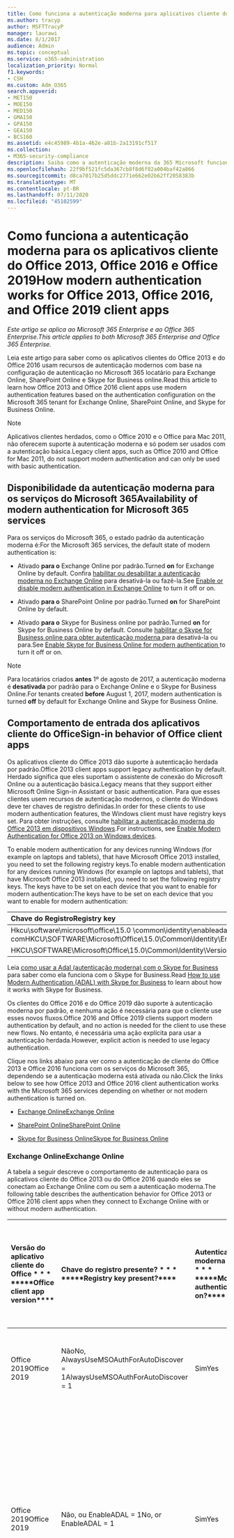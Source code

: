```yaml
---
title: Como funciona a autenticação moderna para aplicativos cliente do Office 2013 e do Office 2016
ms.author: tracyp
author: MSFTTracyP
manager: laurawi
ms.date: 8/1/2017
audience: Admin
ms.topic: conceptual
ms.service: o365-administration
localization_priority: Normal
f1.keywords:
- CSH
ms.custom: Adm_O365
search.appverid:
- MET150
- MOE150
- MED150
- GMA150
- GPA150
- GEA150
- BCS160
ms.assetid: e4c45989-4b1a-462e-a81b-2a13191cf517
ms.collection:
- M365-security-compliance
description: Saiba como a autenticação moderna da 365 Microsoft funciona de forma diferente para os aplicativos cliente do Office 2013 e 2016.
ms.openlocfilehash: 22f9bf521fc5da367cb8f8d6f02a004baf42a866
ms.sourcegitcommit: d8ca7017b25d5ddc2771e662e02b62ff2058383b
ms.translationtype: MT
ms.contentlocale: pt-BR
ms.lasthandoff: 07/11/2020
ms.locfileid: "45102599"
---
```

# <a name="how-modern-authentication-works-for-office-2013-office-2016-and-office-2019-client-apps"></a><span data-ttu-id="d0bf8-103">Como funciona a autenticação moderna para os aplicativos cliente do Office 2013, Office 2016 e Office 2019</span><span class="sxs-lookup"><span data-stu-id="d0bf8-103">How modern authentication works for Office 2013, Office 2016, and Office 2019 client apps</span></span>

<span data-ttu-id="d0bf8-104">*Este artigo se aplica ao Microsoft 365 Enterprise e ao Office 365 Enterprise.*</span><span class="sxs-lookup"><span data-stu-id="d0bf8-104">*This article applies to both Microsoft 365 Enterprise and Office 365 Enterprise.*</span></span>

<span data-ttu-id="d0bf8-105">Leia este artigo para saber como os aplicativos clientes do Office 2013 e do Office 2016 usam recursos de autenticação modernos com base na configuração de autenticação no Microsoft 365 locatário para Exchange Online, SharePoint Online e Skype for Business online.</span><span class="sxs-lookup"><span data-stu-id="d0bf8-105">Read this article to learn how Office 2013 and Office 2016 client apps use modern authentication features based on the authentication configuration on the Microsoft 365 tenant for Exchange Online, SharePoint Online, and Skype for Business Online.</span></span>

> [!NOTE]
> <span data-ttu-id="d0bf8-106">Aplicativos clientes herdados, como o Office 2010 e o Office para Mac 2011, não oferecem suporte à autenticação moderna e só podem ser usados com a autenticação básica.</span><span class="sxs-lookup"><span data-stu-id="d0bf8-106">Legacy client apps, such as Office 2010 and Office for Mac 2011, do not support modern authentication and can only be used with basic authentication.</span></span>

## <a name="availability-of-modern-authentication-for-microsoft-365-services"></a><span data-ttu-id="d0bf8-107">Disponibilidade da autenticação moderna para os serviços do Microsoft 365</span><span class="sxs-lookup"><span data-stu-id="d0bf8-107">Availability of modern authentication for Microsoft 365 services</span></span>

<span data-ttu-id="d0bf8-108">Para os serviços do Microsoft 365, o estado padrão da autenticação moderna é:</span><span class="sxs-lookup"><span data-stu-id="d0bf8-108">For the Microsoft 365 services, the default state of modern authentication is:</span></span>
  
- <span data-ttu-id="d0bf8-109">Ativado **para o** Exchange Online por padrão.</span><span class="sxs-lookup"><span data-stu-id="d0bf8-109">Turned **on** for Exchange Online by default.</span></span> <span data-ttu-id="d0bf8-110">Confira [habilitar ou desabilitar a autenticação moderna no Exchange Online](https://support.office.com/article/58018196-f918-49cd-8238-56f57f38d662) para desativá-la ou fazê-la.</span><span class="sxs-lookup"><span data-stu-id="d0bf8-110">See [Enable or disable modern authentication in Exchange Online](https://support.office.com/article/58018196-f918-49cd-8238-56f57f38d662) to turn it off or on.</span></span> 
    
- <span data-ttu-id="d0bf8-111">Ativado **para o** SharePoint Online por padrão.</span><span class="sxs-lookup"><span data-stu-id="d0bf8-111">Turned **on** for SharePoint Online by default.</span></span> 
    
- <span data-ttu-id="d0bf8-112">Ativado **para o** Skype for Business online por padrão.</span><span class="sxs-lookup"><span data-stu-id="d0bf8-112">Turned **on** for Skype for Business Online by default.</span></span> <span data-ttu-id="d0bf8-113">Consulte [habilitar o Skype for Business online para obter autenticação moderna ](https://social.technet.microsoft.com/wiki/contents/articles/34339.skype-for-business-online-enable-your-tenant-for-modern-authentication.aspx)para desativá-la ou para.</span><span class="sxs-lookup"><span data-stu-id="d0bf8-113">See [Enable Skype for Business Online for modern authentication ](https://social.technet.microsoft.com/wiki/contents/articles/34339.skype-for-business-online-enable-your-tenant-for-modern-authentication.aspx)to turn it off or on.</span></span>

> [!NOTE]
> <span data-ttu-id="d0bf8-114">Para locatários criados **antes** 1º de agosto de 2017, a autenticação moderna é **desativada** por padrão para o Exchange Online e o Skype for Business Online.</span><span class="sxs-lookup"><span data-stu-id="d0bf8-114">For tenants created **before** August 1, 2017, modern authentication is turned **off** by default for Exchange Online and Skype for Business Online.</span></span>
    
## <a name="sign-in-behavior-of-office-client-apps"></a><span data-ttu-id="d0bf8-115">Comportamento de entrada dos aplicativos cliente do Office</span><span class="sxs-lookup"><span data-stu-id="d0bf8-115">Sign-in behavior of Office client apps</span></span>

<span data-ttu-id="d0bf8-116">Os aplicativos cliente do Office 2013 dão suporte à autenticação herdada por padrão.</span><span class="sxs-lookup"><span data-stu-id="d0bf8-116">Office 2013 client apps support legacy authentication by default.</span></span> <span data-ttu-id="d0bf8-117">Herdado significa que eles suportam o assistente de conexão do Microsoft Online ou a autenticação básica.</span><span class="sxs-lookup"><span data-stu-id="d0bf8-117">Legacy means that they support either Microsoft Online Sign-in Assistant or basic authentication.</span></span> <span data-ttu-id="d0bf8-118">Para que esses clientes usem recursos de autenticação modernos, o cliente do Windows deve ter chaves de registro definidas.</span><span class="sxs-lookup"><span data-stu-id="d0bf8-118">In order for these clients to use modern authentication features, the Windows client must have registry keys set.</span></span> <span data-ttu-id="d0bf8-119">Para obter instruções, consulte [habilitar a autenticação moderna do Office 2013 em dispositivos Windows](https://support.office.com/article/7dc1c01a-090f-4971-9677-f1b192d6c910).</span><span class="sxs-lookup"><span data-stu-id="d0bf8-119">For instructions, see [Enable Modern Authentication for Office 2013 on Windows devices](https://support.office.com/article/7dc1c01a-090f-4971-9677-f1b192d6c910).</span></span>

<span data-ttu-id="d0bf8-120">To enable modern authentication for any devices running Windows (for example on laptops and tablets), that have Microsoft Office 2013 installed, you need to set the following registry keys.</span><span class="sxs-lookup"><span data-stu-id="d0bf8-120">To enable modern authentication for any devices running Windows (for example on laptops and tablets), that have Microsoft Office 2013 installed, you need to set the following registry keys.</span></span> <span data-ttu-id="d0bf8-121">The keys have to be set on each device that you want to enable for modern authentication:</span><span class="sxs-lookup"><span data-stu-id="d0bf8-121">The keys have to be set on each device that you want to enable for modern authentication:</span></span>
  
|<span data-ttu-id="d0bf8-122">**Chave do Registro**</span><span class="sxs-lookup"><span data-stu-id="d0bf8-122">**Registry key**</span></span>|<span data-ttu-id="d0bf8-123">**Type**</span><span class="sxs-lookup"><span data-stu-id="d0bf8-123">**Type**</span></span>|<span data-ttu-id="d0bf8-124">**Valor**</span><span class="sxs-lookup"><span data-stu-id="d0bf8-124">**Value**</span></span> |
|:-------|:------:|--------:|
|<span data-ttu-id="d0bf8-125">Hkcu\software\microsoft\office\15.0 \common\identity\enableadal com</span><span class="sxs-lookup"><span data-stu-id="d0bf8-125">HKCU\SOFTWARE\Microsoft\Office\15.0\Common\Identity\EnableADAL</span></span>  |<span data-ttu-id="d0bf8-126">REG_DWORD</span><span class="sxs-lookup"><span data-stu-id="d0bf8-126">REG_DWORD</span></span>  |<span data-ttu-id="d0bf8-127">1 </span><span class="sxs-lookup"><span data-stu-id="d0bf8-127">1</span></span>  |
|<span data-ttu-id="d0bf8-128">HKCU\SOFTWARE\Microsoft\Office\15.0\Common\Identity\Version</span><span class="sxs-lookup"><span data-stu-id="d0bf8-128">HKCU\SOFTWARE\Microsoft\Office\15.0\Common\Identity\Version</span></span> |<span data-ttu-id="d0bf8-129">REG_DWORD</span><span class="sxs-lookup"><span data-stu-id="d0bf8-129">REG_DWORD</span></span> |<span data-ttu-id="d0bf8-130">1 </span><span class="sxs-lookup"><span data-stu-id="d0bf8-130">1</span></span> |
  
<span data-ttu-id="d0bf8-131">Leia [como usar a Adal (autenticação moderna) com o Skype for Business](https://go.microsoft.com/fwlink/p/?LinkId=785431) para saber como ela funciona com o Skype for Business.</span><span class="sxs-lookup"><span data-stu-id="d0bf8-131">Read [How to use Modern Authentication (ADAL) with Skype for Business](https://go.microsoft.com/fwlink/p/?LinkId=785431) to learn about how it works with Skype for Business.</span></span> 
  
<span data-ttu-id="d0bf8-132">Os clientes do Office 2016 e do Office 2019 dão suporte à autenticação moderna por padrão, e nenhuma ação é necessária para que o cliente use esses novos fluxos.</span><span class="sxs-lookup"><span data-stu-id="d0bf8-132">Office 2016 and Office 2019  clients support modern authentication by default, and no action is needed for the client to use these new flows.</span></span> <span data-ttu-id="d0bf8-133">No entanto, é necessária uma ação explícita para usar a autenticação herdada.</span><span class="sxs-lookup"><span data-stu-id="d0bf8-133">However, explicit action is needed to use legacy authentication.</span></span>
  
<span data-ttu-id="d0bf8-134">Clique nos links abaixo para ver como a autenticação de cliente do Office 2013 e Office 2016 funciona com os serviços do Microsoft 365, dependendo se a autenticação moderna está ativada ou não.</span><span class="sxs-lookup"><span data-stu-id="d0bf8-134">Click the links below to see how Office 2013 and Office 2016 client authentication works with the Microsoft 365 services depending on whether or not modern authentication is turned on.</span></span>
  
- [<span data-ttu-id="d0bf8-135">Exchange Online</span><span class="sxs-lookup"><span data-stu-id="d0bf8-135">Exchange Online</span></span>](modern-auth-for-office-2013-and-2016.md#BK_EchangeOnline)
    
- [<span data-ttu-id="d0bf8-136">SharePoint Online</span><span class="sxs-lookup"><span data-stu-id="d0bf8-136">SharePoint Online</span></span>](modern-auth-for-office-2013-and-2016.md#BK_SharePointOnline)
    
- [<span data-ttu-id="d0bf8-137">Skype for Business Online</span><span class="sxs-lookup"><span data-stu-id="d0bf8-137">Skype for Business Online</span></span>](modern-auth-for-office-2013-and-2016.md#BK_SFBO)
    
<span data-ttu-id="d0bf8-138"><a name="BK_EchangeOnline"> </a></span><span class="sxs-lookup"><span data-stu-id="d0bf8-138"><a name="BK_EchangeOnline"> </a></span></span>
### <a name="exchange-online"></a><span data-ttu-id="d0bf8-139">Exchange Online</span><span class="sxs-lookup"><span data-stu-id="d0bf8-139">Exchange Online</span></span>

<span data-ttu-id="d0bf8-140">A tabela a seguir descreve o comportamento de autenticação para os aplicativos cliente do Office 2013 ou do Office 2016 quando eles se conectam ao Exchange Online com ou sem a autenticação moderna.</span><span class="sxs-lookup"><span data-stu-id="d0bf8-140">The following table describes the authentication behavior for Office 2013 or Office 2016 client apps when they connect to Exchange Online with or without modern authentication.</span></span>
  
|<span data-ttu-id="d0bf8-141">Versão do aplicativo cliente do Office \* \* \* \*</span><span class="sxs-lookup"><span data-stu-id="d0bf8-141">\*\*\*\*Office client app version\*\*\*\*</span></span>|<span data-ttu-id="d0bf8-142">Chave do registro presente? \* \* \* \*</span><span class="sxs-lookup"><span data-stu-id="d0bf8-142">\*\*\*\*Registry key present?\*\*\*\*</span></span>|<span data-ttu-id="d0bf8-143">Autenticação moderna em? \* \* \* \*</span><span class="sxs-lookup"><span data-stu-id="d0bf8-143">\*\*\*\*Modern authentication on?\*\*\*\*</span></span>|<span data-ttu-id="d0bf8-144">Comportamento de autenticação com autenticação moderna ativada para o locatário (padrão) \* \* \* \*</span><span class="sxs-lookup"><span data-stu-id="d0bf8-144">\*\*\*\*Authentication behavior with modern authentication turned on for the tenant (default)\*\*\*\*</span></span>|<span data-ttu-id="d0bf8-145">Comportamento de autenticação com autenticação moderna desativada para o locatário \* \* \* \*</span><span class="sxs-lookup"><span data-stu-id="d0bf8-145">\*\*\*\*Authentication behavior with modern authentication turned off for the tenant\*\*\*\*</span></span>|
|:-----|:-----|:-----|:-----|:-----|
|<span data-ttu-id="d0bf8-146">Office 2019</span><span class="sxs-lookup"><span data-stu-id="d0bf8-146">Office 2019</span></span>  <br/> |<span data-ttu-id="d0bf8-147">Não</span><span class="sxs-lookup"><span data-stu-id="d0bf8-147">No,</span></span> <br> <span data-ttu-id="d0bf8-148">AlwaysUseMSOAuthForAutoDiscover = 1</span><span class="sxs-lookup"><span data-stu-id="d0bf8-148">AlwaysUseMSOAuthForAutoDiscover = 1</span></span> <br/> |<span data-ttu-id="d0bf8-149">Sim</span><span class="sxs-lookup"><span data-stu-id="d0bf8-149">Yes</span></span>  <br/> |<span data-ttu-id="d0bf8-150">Força a autenticação moderna no Outlook 2010, 2013 ou 2019</span><span class="sxs-lookup"><span data-stu-id="d0bf8-150">Forces modern authentication on Outlook 2010, 2013, or 2019</span></span> <br/> [<span data-ttu-id="d0bf8-151">Mais informações</span><span class="sxs-lookup"><span data-stu-id="d0bf8-151">More info</span></span>](https://support.microsoft.com/help/3126599/outlook-prompts-for-password-when-modern-authentication-is-enabled)|<span data-ttu-id="d0bf8-152">Força a autenticação moderna no cliente do Outlook.</span><span class="sxs-lookup"><span data-stu-id="d0bf8-152">Forces modern authentication within the Outlook client.</span></span><br/> |
|<span data-ttu-id="d0bf8-153">Office 2019</span><span class="sxs-lookup"><span data-stu-id="d0bf8-153">Office 2019</span></span>  <br/> |<span data-ttu-id="d0bf8-154">Não, ou EnableADAL = 1</span><span class="sxs-lookup"><span data-stu-id="d0bf8-154">No, or EnableADAL = 1</span></span>  <br/> |<span data-ttu-id="d0bf8-155">Sim</span><span class="sxs-lookup"><span data-stu-id="d0bf8-155">Yes</span></span>  <br/> |<span data-ttu-id="d0bf8-156">A autenticação moderna é tentada primeiro.</span><span class="sxs-lookup"><span data-stu-id="d0bf8-156">Modern authentication is attempted first.</span></span> <span data-ttu-id="d0bf8-157">Se o servidor recusar uma conexão de autenticação moderna, a autenticação básica será usada.</span><span class="sxs-lookup"><span data-stu-id="d0bf8-157">If the server refuses a modern authentication connection, then basic authentication is used.</span></span> <span data-ttu-id="d0bf8-158">O servidor recusa a autenticação moderna quando o locatário não está habilitado.</span><span class="sxs-lookup"><span data-stu-id="d0bf8-158">Server refuses modern authentication when the tenant is not enabled.</span></span>  <br/> |<span data-ttu-id="d0bf8-159">A autenticação moderna é tentada primeiro.</span><span class="sxs-lookup"><span data-stu-id="d0bf8-159">Modern authentication is attempted first.</span></span> <span data-ttu-id="d0bf8-160">Se o servidor recusar uma conexão de autenticação moderna, a autenticação básica será usada.</span><span class="sxs-lookup"><span data-stu-id="d0bf8-160">If the server refuses a modern authentication connection, then basic authentication is used.</span></span> <span data-ttu-id="d0bf8-161">O servidor recusa a autenticação moderna quando o locatário não está habilitado.</span><span class="sxs-lookup"><span data-stu-id="d0bf8-161">Server refuses modern authentication when the tenant is not enabled.</span></span>  <br/> |
|<span data-ttu-id="d0bf8-162">Office 2019</span><span class="sxs-lookup"><span data-stu-id="d0bf8-162">Office 2019</span></span>  <br/> |<span data-ttu-id="d0bf8-163">Sim, EnableADAL = 1</span><span class="sxs-lookup"><span data-stu-id="d0bf8-163">Yes, EnableADAL = 1</span></span>  <br/> |<span data-ttu-id="d0bf8-164">Sim</span><span class="sxs-lookup"><span data-stu-id="d0bf8-164">Yes</span></span>  <br/> |<span data-ttu-id="d0bf8-165">A autenticação moderna é tentada primeiro.</span><span class="sxs-lookup"><span data-stu-id="d0bf8-165">Modern authentication is attempted first.</span></span> <span data-ttu-id="d0bf8-166">Se o servidor recusar uma conexão de autenticação moderna, a autenticação básica será usada.</span><span class="sxs-lookup"><span data-stu-id="d0bf8-166">If the server refuses a modern authentication connection, then basic authentication is used.</span></span> <span data-ttu-id="d0bf8-167">O servidor recusa a autenticação moderna quando o locatário não está habilitado.</span><span class="sxs-lookup"><span data-stu-id="d0bf8-167">Server refuses modern authentication when the tenant is not enabled.</span></span>  <br/> |<span data-ttu-id="d0bf8-168">A autenticação moderna é tentada primeiro.</span><span class="sxs-lookup"><span data-stu-id="d0bf8-168">Modern authentication is attempted first.</span></span> <span data-ttu-id="d0bf8-169">Se o servidor recusar uma conexão de autenticação moderna, a autenticação básica será usada.</span><span class="sxs-lookup"><span data-stu-id="d0bf8-169">If the server refuses a modern authentication connection, then basic authentication is used.</span></span> <span data-ttu-id="d0bf8-170">O servidor recusa a autenticação moderna quando o locatário não está habilitado.</span><span class="sxs-lookup"><span data-stu-id="d0bf8-170">Server refuses modern authentication when the tenant is not enabled.</span></span>  <br/> |
|<span data-ttu-id="d0bf8-171">Office 2019</span><span class="sxs-lookup"><span data-stu-id="d0bf8-171">Office 2019</span></span>  <br/> |<span data-ttu-id="d0bf8-172">Sim, EnableADAL = 0</span><span class="sxs-lookup"><span data-stu-id="d0bf8-172">Yes, EnableADAL=0</span></span>  <br/> |<span data-ttu-id="d0bf8-173">Não</span><span class="sxs-lookup"><span data-stu-id="d0bf8-173">No</span></span>  <br/> |<span data-ttu-id="d0bf8-174">Autenticação básica</span><span class="sxs-lookup"><span data-stu-id="d0bf8-174">Basic authentication</span></span>  <br/> |<span data-ttu-id="d0bf8-175">Autenticação básica</span><span class="sxs-lookup"><span data-stu-id="d0bf8-175">Basic authentication</span></span>  <br/> |
|<span data-ttu-id="d0bf8-176">Office 2016</span><span class="sxs-lookup"><span data-stu-id="d0bf8-176">Office 2016</span></span>  <br/> |<span data-ttu-id="d0bf8-177">Não</span><span class="sxs-lookup"><span data-stu-id="d0bf8-177">No,</span></span> <br> <span data-ttu-id="d0bf8-178">AlwaysUseMSOAuthForAutoDiscover = 1</span><span class="sxs-lookup"><span data-stu-id="d0bf8-178">AlwaysUseMSOAuthForAutoDiscover = 1</span></span> <br/> |<span data-ttu-id="d0bf8-179">Sim</span><span class="sxs-lookup"><span data-stu-id="d0bf8-179">Yes</span></span>  <br/> |<span data-ttu-id="d0bf8-180">Força a autenticação moderna no Outlook 2010, 2013 ou 2016</span><span class="sxs-lookup"><span data-stu-id="d0bf8-180">Forces modern authentication on Outlook 2010, 2013, or 2016</span></span> <br/> [<span data-ttu-id="d0bf8-181">Mais informações</span><span class="sxs-lookup"><span data-stu-id="d0bf8-181">More info</span></span>](https://support.microsoft.com/help/3126599/outlook-prompts-for-password-when-modern-authentication-is-enabled)|<span data-ttu-id="d0bf8-182">Força a autenticação moderna no cliente do Outlook.</span><span class="sxs-lookup"><span data-stu-id="d0bf8-182">Forces modern authentication within the Outlook client.</span></span><br/> |
|<span data-ttu-id="d0bf8-183">Office 2016</span><span class="sxs-lookup"><span data-stu-id="d0bf8-183">Office 2016</span></span>  <br/> |<span data-ttu-id="d0bf8-184">Não, ou EnableADAL = 1</span><span class="sxs-lookup"><span data-stu-id="d0bf8-184">No, or EnableADAL = 1</span></span>  <br/> |<span data-ttu-id="d0bf8-185">Sim</span><span class="sxs-lookup"><span data-stu-id="d0bf8-185">Yes</span></span>  <br/> |<span data-ttu-id="d0bf8-186">A autenticação moderna é tentada primeiro.</span><span class="sxs-lookup"><span data-stu-id="d0bf8-186">Modern authentication is attempted first.</span></span> <span data-ttu-id="d0bf8-187">Se o servidor recusar uma conexão de autenticação moderna, a autenticação básica será usada.</span><span class="sxs-lookup"><span data-stu-id="d0bf8-187">If the server refuses a modern authentication connection, then basic authentication is used.</span></span> <span data-ttu-id="d0bf8-188">O servidor recusa a autenticação moderna quando o locatário não está habilitado.</span><span class="sxs-lookup"><span data-stu-id="d0bf8-188">Server refuses modern authentication when the tenant is not enabled.</span></span>  <br/> |<span data-ttu-id="d0bf8-189">A autenticação moderna é tentada primeiro.</span><span class="sxs-lookup"><span data-stu-id="d0bf8-189">Modern authentication is attempted first.</span></span> <span data-ttu-id="d0bf8-190">Se o servidor recusar uma conexão de autenticação moderna, a autenticação básica será usada.</span><span class="sxs-lookup"><span data-stu-id="d0bf8-190">If the server refuses a modern authentication connection, then basic authentication is used.</span></span> <span data-ttu-id="d0bf8-191">O servidor recusa a autenticação moderna quando o locatário não está habilitado.</span><span class="sxs-lookup"><span data-stu-id="d0bf8-191">Server refuses modern authentication when the tenant is not enabled.</span></span>  <br/> |
|<span data-ttu-id="d0bf8-192">Office 2016</span><span class="sxs-lookup"><span data-stu-id="d0bf8-192">Office 2016</span></span>  <br/> |<span data-ttu-id="d0bf8-193">Sim, EnableADAL = 1</span><span class="sxs-lookup"><span data-stu-id="d0bf8-193">Yes, EnableADAL = 1</span></span>  <br/> |<span data-ttu-id="d0bf8-194">Sim</span><span class="sxs-lookup"><span data-stu-id="d0bf8-194">Yes</span></span>  <br/> |<span data-ttu-id="d0bf8-195">A autenticação moderna é tentada primeiro.</span><span class="sxs-lookup"><span data-stu-id="d0bf8-195">Modern authentication is attempted first.</span></span> <span data-ttu-id="d0bf8-196">Se o servidor recusar uma conexão de autenticação moderna, a autenticação básica será usada.</span><span class="sxs-lookup"><span data-stu-id="d0bf8-196">If the server refuses a modern authentication connection, then basic authentication is used.</span></span> <span data-ttu-id="d0bf8-197">O servidor recusa a autenticação moderna quando o locatário não está habilitado.</span><span class="sxs-lookup"><span data-stu-id="d0bf8-197">Server refuses modern authentication when the tenant is not enabled.</span></span>  <br/> |<span data-ttu-id="d0bf8-198">A autenticação moderna é tentada primeiro.</span><span class="sxs-lookup"><span data-stu-id="d0bf8-198">Modern authentication is attempted first.</span></span> <span data-ttu-id="d0bf8-199">Se o servidor recusar uma conexão de autenticação moderna, a autenticação básica será usada.</span><span class="sxs-lookup"><span data-stu-id="d0bf8-199">If the server refuses a modern authentication connection, then basic authentication is used.</span></span> <span data-ttu-id="d0bf8-200">O servidor recusa a autenticação moderna quando o locatário não está habilitado.</span><span class="sxs-lookup"><span data-stu-id="d0bf8-200">Server refuses modern authentication when the tenant is not enabled.</span></span>  <br/> |
|<span data-ttu-id="d0bf8-201">Office 2016</span><span class="sxs-lookup"><span data-stu-id="d0bf8-201">Office 2016</span></span>  <br/> |<span data-ttu-id="d0bf8-202">Sim, EnableADAL = 0</span><span class="sxs-lookup"><span data-stu-id="d0bf8-202">Yes, EnableADAL=0</span></span>  <br/> |<span data-ttu-id="d0bf8-203">Não</span><span class="sxs-lookup"><span data-stu-id="d0bf8-203">No</span></span>  <br/> |<span data-ttu-id="d0bf8-204">Autenticação básica</span><span class="sxs-lookup"><span data-stu-id="d0bf8-204">Basic authentication</span></span>  <br/> |<span data-ttu-id="d0bf8-205">Autenticação básica</span><span class="sxs-lookup"><span data-stu-id="d0bf8-205">Basic authentication</span></span>  <br/> |
|<span data-ttu-id="d0bf8-206">Office 2013</span><span class="sxs-lookup"><span data-stu-id="d0bf8-206">Office 2013</span></span>  <br/> |<span data-ttu-id="d0bf8-207">Não</span><span class="sxs-lookup"><span data-stu-id="d0bf8-207">No</span></span>  <br/> |<span data-ttu-id="d0bf8-208">Não</span><span class="sxs-lookup"><span data-stu-id="d0bf8-208">No</span></span>  <br/> |<span data-ttu-id="d0bf8-209">Autenticação básica</span><span class="sxs-lookup"><span data-stu-id="d0bf8-209">Basic authentication</span></span>  <br/> |<span data-ttu-id="d0bf8-210">Autenticação básica</span><span class="sxs-lookup"><span data-stu-id="d0bf8-210">Basic authentication</span></span>  <br/> |
|<span data-ttu-id="d0bf8-211">Office 2013</span><span class="sxs-lookup"><span data-stu-id="d0bf8-211">Office 2013</span></span>  <br/> |<span data-ttu-id="d0bf8-212">Sim, EnableADAL = 1</span><span class="sxs-lookup"><span data-stu-id="d0bf8-212">Yes, EnableADAL = 1</span></span>  <br/> |<span data-ttu-id="d0bf8-213">Sim</span><span class="sxs-lookup"><span data-stu-id="d0bf8-213">Yes</span></span>  <br/> |<span data-ttu-id="d0bf8-214">A autenticação moderna é tentada primeiro.</span><span class="sxs-lookup"><span data-stu-id="d0bf8-214">Modern authentication is attempted first.</span></span> <span data-ttu-id="d0bf8-215">Se o servidor recusar uma conexão de autenticação moderna, a autenticação básica será usada.</span><span class="sxs-lookup"><span data-stu-id="d0bf8-215">If the server refuses a modern authentication connection, then basic authentication is used.</span></span> <span data-ttu-id="d0bf8-216">O servidor recusa a autenticação moderna quando o locatário não está habilitado.</span><span class="sxs-lookup"><span data-stu-id="d0bf8-216">Server refuses modern authentication when the tenant is not enabled.</span></span>  <br/> |<span data-ttu-id="d0bf8-217">A autenticação moderna é tentada primeiro.</span><span class="sxs-lookup"><span data-stu-id="d0bf8-217">Modern authentication is attempted first.</span></span> <span data-ttu-id="d0bf8-218">Se o servidor recusar uma conexão de autenticação moderna, a autenticação básica será usada.</span><span class="sxs-lookup"><span data-stu-id="d0bf8-218">If the server refuses a modern authentication connection, then basic authentication is used.</span></span> <span data-ttu-id="d0bf8-219">O servidor recusa a autenticação moderna quando o locatário não está habilitado.</span><span class="sxs-lookup"><span data-stu-id="d0bf8-219">Server refuses modern authentication when the tenant is not enabled.</span></span>  <br/> |
   
<span data-ttu-id="d0bf8-220"><a name="BK_SharePointOnline"> </a></span><span class="sxs-lookup"><span data-stu-id="d0bf8-220"><a name="BK_SharePointOnline"> </a></span></span>
### <a name="sharepoint-online"></a><span data-ttu-id="d0bf8-221">SharePoint Online</span><span class="sxs-lookup"><span data-stu-id="d0bf8-221">SharePoint Online</span></span>

<span data-ttu-id="d0bf8-222">A tabela a seguir descreve o comportamento de autenticação para os aplicativos cliente do Office 2013 ou do Office 2016 quando eles se conectam ao SharePoint Online com ou sem a autenticação moderna.</span><span class="sxs-lookup"><span data-stu-id="d0bf8-222">The following table describes the authentication behavior for Office 2013 or Office 2016 client apps when they connect to SharePoint Online with or without modern authentication.</span></span>
  
|<span data-ttu-id="d0bf8-223">Versão do aplicativo cliente do Office \* \* \* \*</span><span class="sxs-lookup"><span data-stu-id="d0bf8-223">\*\*\*\*Office client app version\*\*\*\*</span></span>|<span data-ttu-id="d0bf8-224">Chave do registro presente? \* \* \* \*</span><span class="sxs-lookup"><span data-stu-id="d0bf8-224">\*\*\*\*Registry key present?\*\*\*\*</span></span>|<span data-ttu-id="d0bf8-225">Autenticação moderna em? \* \* \* \*</span><span class="sxs-lookup"><span data-stu-id="d0bf8-225">\*\*\*\*Modern authentication on?\*\*\*\*</span></span>|<span data-ttu-id="d0bf8-226">Comportamento de autenticação com autenticação moderna ativada para o locatário (padrão) \* \* \* \*</span><span class="sxs-lookup"><span data-stu-id="d0bf8-226">\*\*\*\*Authentication behavior with modern authentication turned on for the tenant (default)\*\*\*\*</span></span>|<span data-ttu-id="d0bf8-227">Comportamento de autenticação com autenticação moderna desativada para o locatário \* \* \* \*</span><span class="sxs-lookup"><span data-stu-id="d0bf8-227">\*\*\*\*Authentication behavior with modern authentication turned off for the tenant\*\*\*\*</span></span>|
|:-----|:-----|:-----|:-----|:-----|
|<span data-ttu-id="d0bf8-228">Office 2019</span><span class="sxs-lookup"><span data-stu-id="d0bf8-228">Office 2019</span></span>  <br/> |<span data-ttu-id="d0bf8-229">Não, ou EnableADAL = 1</span><span class="sxs-lookup"><span data-stu-id="d0bf8-229">No, or EnableADAL = 1</span></span>  <br/> |<span data-ttu-id="d0bf8-230">Sim</span><span class="sxs-lookup"><span data-stu-id="d0bf8-230">Yes</span></span>  <br/> |<span data-ttu-id="d0bf8-231">Somente autenticação moderna.</span><span class="sxs-lookup"><span data-stu-id="d0bf8-231">Modern authentication only.</span></span>  <br/> |<span data-ttu-id="d0bf8-232">Falha ao se conectar.</span><span class="sxs-lookup"><span data-stu-id="d0bf8-232">Failure to connect.</span></span>  <br/> |
|<span data-ttu-id="d0bf8-233">Office 2019</span><span class="sxs-lookup"><span data-stu-id="d0bf8-233">Office 2019</span></span>  <br/> |<span data-ttu-id="d0bf8-234">Sim, EnableADAL = 1</span><span class="sxs-lookup"><span data-stu-id="d0bf8-234">Yes, EnableADAL = 1</span></span>  <br/> |<span data-ttu-id="d0bf8-235">Sim</span><span class="sxs-lookup"><span data-stu-id="d0bf8-235">Yes</span></span>  <br/> |<span data-ttu-id="d0bf8-236">Somente autenticação moderna.</span><span class="sxs-lookup"><span data-stu-id="d0bf8-236">Modern authentication only.</span></span>  <br/> |<span data-ttu-id="d0bf8-237">Falha ao se conectar.</span><span class="sxs-lookup"><span data-stu-id="d0bf8-237">Failure to connect.</span></span>  <br/> |
|<span data-ttu-id="d0bf8-238">Office 2019</span><span class="sxs-lookup"><span data-stu-id="d0bf8-238">Office 2019</span></span>  <br/> |<span data-ttu-id="d0bf8-239">Sim, EnableADAL = 0</span><span class="sxs-lookup"><span data-stu-id="d0bf8-239">Yes, EnableADAL = 0</span></span>  <br/> |<span data-ttu-id="d0bf8-240">Não</span><span class="sxs-lookup"><span data-stu-id="d0bf8-240">No</span></span>  <br/> |<span data-ttu-id="d0bf8-241">Assistente de conexão do Microsoft Online apenas.</span><span class="sxs-lookup"><span data-stu-id="d0bf8-241">Microsoft Online Sign-in Assistant only.</span></span>  <br/> |<span data-ttu-id="d0bf8-242">Assistente de conexão do Microsoft Online apenas.</span><span class="sxs-lookup"><span data-stu-id="d0bf8-242">Microsoft Online Sign-in Assistant only.</span></span>  <br/> |
|<span data-ttu-id="d0bf8-243">Office 2016</span><span class="sxs-lookup"><span data-stu-id="d0bf8-243">Office 2016</span></span>  <br/> |<span data-ttu-id="d0bf8-244">Não, ou EnableADAL = 1</span><span class="sxs-lookup"><span data-stu-id="d0bf8-244">No, or EnableADAL = 1</span></span>  <br/> |<span data-ttu-id="d0bf8-245">Sim</span><span class="sxs-lookup"><span data-stu-id="d0bf8-245">Yes</span></span>  <br/> |<span data-ttu-id="d0bf8-246">Somente autenticação moderna.</span><span class="sxs-lookup"><span data-stu-id="d0bf8-246">Modern authentication only.</span></span>  <br/> |<span data-ttu-id="d0bf8-247">Falha ao se conectar.</span><span class="sxs-lookup"><span data-stu-id="d0bf8-247">Failure to connect.</span></span>  <br/> |
|<span data-ttu-id="d0bf8-248">Office 2016</span><span class="sxs-lookup"><span data-stu-id="d0bf8-248">Office 2016</span></span>  <br/> |<span data-ttu-id="d0bf8-249">Sim, EnableADAL = 1</span><span class="sxs-lookup"><span data-stu-id="d0bf8-249">Yes, EnableADAL = 1</span></span>  <br/> |<span data-ttu-id="d0bf8-250">Sim</span><span class="sxs-lookup"><span data-stu-id="d0bf8-250">Yes</span></span>  <br/> |<span data-ttu-id="d0bf8-251">Somente autenticação moderna.</span><span class="sxs-lookup"><span data-stu-id="d0bf8-251">Modern authentication only.</span></span>  <br/> |<span data-ttu-id="d0bf8-252">Falha ao se conectar.</span><span class="sxs-lookup"><span data-stu-id="d0bf8-252">Failure to connect.</span></span>  <br/> |
|<span data-ttu-id="d0bf8-253">Office 2016</span><span class="sxs-lookup"><span data-stu-id="d0bf8-253">Office 2016</span></span>  <br/> |<span data-ttu-id="d0bf8-254">Sim, EnableADAL = 0</span><span class="sxs-lookup"><span data-stu-id="d0bf8-254">Yes, EnableADAL = 0</span></span>  <br/> |<span data-ttu-id="d0bf8-255">Não</span><span class="sxs-lookup"><span data-stu-id="d0bf8-255">No</span></span>  <br/> |<span data-ttu-id="d0bf8-256">Assistente de conexão do Microsoft Online apenas.</span><span class="sxs-lookup"><span data-stu-id="d0bf8-256">Microsoft Online Sign-in Assistant only.</span></span>  <br/> |<span data-ttu-id="d0bf8-257">Assistente de conexão do Microsoft Online apenas.</span><span class="sxs-lookup"><span data-stu-id="d0bf8-257">Microsoft Online Sign-in Assistant only.</span></span>  <br/> |
|<span data-ttu-id="d0bf8-258">Office 2013</span><span class="sxs-lookup"><span data-stu-id="d0bf8-258">Office 2013</span></span>  <br/> |<span data-ttu-id="d0bf8-259">Não</span><span class="sxs-lookup"><span data-stu-id="d0bf8-259">No</span></span>  <br/> |<span data-ttu-id="d0bf8-260">Não</span><span class="sxs-lookup"><span data-stu-id="d0bf8-260">No</span></span>  <br/> |<span data-ttu-id="d0bf8-261">Assistente de conexão do Microsoft Online apenas.</span><span class="sxs-lookup"><span data-stu-id="d0bf8-261">Microsoft Online Sign-in Assistant only.</span></span>  <br/> |<span data-ttu-id="d0bf8-262">Assistente de conexão do Microsoft Online apenas.</span><span class="sxs-lookup"><span data-stu-id="d0bf8-262">Microsoft Online Sign-in Assistant only.</span></span>  <br/> |
|<span data-ttu-id="d0bf8-263">Office 2013</span><span class="sxs-lookup"><span data-stu-id="d0bf8-263">Office 2013</span></span>  <br/> |<span data-ttu-id="d0bf8-264">Sim, EnableADAL = 1</span><span class="sxs-lookup"><span data-stu-id="d0bf8-264">Yes, EnableADAL = 1</span></span>  <br/> |<span data-ttu-id="d0bf8-265">Sim</span><span class="sxs-lookup"><span data-stu-id="d0bf8-265">Yes</span></span>  <br/> |<span data-ttu-id="d0bf8-266">Somente autenticação moderna.</span><span class="sxs-lookup"><span data-stu-id="d0bf8-266">Modern authentication only.</span></span>  <br/> |<span data-ttu-id="d0bf8-267">Falha ao se conectar.</span><span class="sxs-lookup"><span data-stu-id="d0bf8-267">Failure to connect.</span></span>  <br/> |
   
### <a name="skype-for-business-online"></a><span data-ttu-id="d0bf8-268">Skype for Business Online</span><span class="sxs-lookup"><span data-stu-id="d0bf8-268">Skype for Business Online</span></span>
<span data-ttu-id="d0bf8-269"><a name="BK_SFBO"> </a></span><span class="sxs-lookup"><span data-stu-id="d0bf8-269"><a name="BK_SFBO"> </a></span></span>

<span data-ttu-id="d0bf8-270">A tabela a seguir descreve o comportamento de autenticação para os aplicativos cliente do Office 2013 ou do Office 2016 quando eles se conectam ao Skype for Business online com ou sem a autenticação moderna.</span><span class="sxs-lookup"><span data-stu-id="d0bf8-270">The following table describes the authentication behavior for Office 2013 or Office 2016 client apps when they connect to Skype for Business Online with or without modern authentication.</span></span>
  
|<span data-ttu-id="d0bf8-271">Versão do aplicativo cliente do Office \* \* \* \*</span><span class="sxs-lookup"><span data-stu-id="d0bf8-271">\*\*\*\*Office client app version\*\*\*\*</span></span>|<span data-ttu-id="d0bf8-272">Chave do registro presente? \* \* \* \*</span><span class="sxs-lookup"><span data-stu-id="d0bf8-272">\*\*\*\*Registry key present?\*\*\*\*</span></span>|<span data-ttu-id="d0bf8-273">Autenticação moderna em? \* \* \* \*</span><span class="sxs-lookup"><span data-stu-id="d0bf8-273">\*\*\*\*Modern authentication on?\*\*\*\*</span></span>|<span data-ttu-id="d0bf8-274">Comportamento de autenticação com autenticação moderna ativada para o locatário \* \* \* \*</span><span class="sxs-lookup"><span data-stu-id="d0bf8-274">\*\*\*\*Authentication behavior with modern authentication turned on for the tenant\*\*\*\*</span></span>|<span data-ttu-id="d0bf8-275">Comportamento de autenticação com autenticação moderna desativada para o locatário (padrão) \* \* \* \*</span><span class="sxs-lookup"><span data-stu-id="d0bf8-275">\*\*\*\*Authentication behavior with modern authentication turned off for the tenant (default)\*\*\*\*</span></span>|
|:-----|:-----|:-----|:-----|:-----|
|<span data-ttu-id="d0bf8-276">Office 2019</span><span class="sxs-lookup"><span data-stu-id="d0bf8-276">Office 2019</span></span>  <br/> |<span data-ttu-id="d0bf8-277">Não, ou EnableADAL = 1</span><span class="sxs-lookup"><span data-stu-id="d0bf8-277">No, or EnableADAL = 1</span></span>  <br/> |<span data-ttu-id="d0bf8-278">Sim</span><span class="sxs-lookup"><span data-stu-id="d0bf8-278">Yes</span></span>  <br/> |<span data-ttu-id="d0bf8-279">A autenticação moderna é tentada primeiro.</span><span class="sxs-lookup"><span data-stu-id="d0bf8-279">Modern authentication is attempted first.</span></span> <span data-ttu-id="d0bf8-280">Se o servidor recusar uma conexão de autenticação moderna, o assistente de conexão do Microsoft Online será usado.</span><span class="sxs-lookup"><span data-stu-id="d0bf8-280">If the server refuses a modern authentication connection, then Microsoft Online Sign-in Assistant is used.</span></span> <span data-ttu-id="d0bf8-281">O servidor recusa a autenticação moderna quando os locatários do Skype for Business online não estão habilitados.</span><span class="sxs-lookup"><span data-stu-id="d0bf8-281">Server refuses modern authentication when Skype for Business Online tenants are not enabled.</span></span>  <br/> |<span data-ttu-id="d0bf8-282">A autenticação moderna é tentada primeiro.</span><span class="sxs-lookup"><span data-stu-id="d0bf8-282">Modern authentication is attempted first.</span></span> <span data-ttu-id="d0bf8-283">Se o servidor recusar uma conexão de autenticação moderna, o assistente de conexão do Microsoft Online será usado.</span><span class="sxs-lookup"><span data-stu-id="d0bf8-283">If the server refuses a modern authentication connection, then Microsoft Online Sign-in Assistant is used.</span></span> <span data-ttu-id="d0bf8-284">O servidor recusa a autenticação moderna quando os locatários do Skype for Business online não estão habilitados.</span><span class="sxs-lookup"><span data-stu-id="d0bf8-284">Server refuses modern authentication when Skype for Business Online tenants are not enabled.</span></span>  <br/> |
|<span data-ttu-id="d0bf8-285">Office 2019</span><span class="sxs-lookup"><span data-stu-id="d0bf8-285">Office 2019</span></span>  <br/> |<span data-ttu-id="d0bf8-286">Sim, EnableADAL = 1</span><span class="sxs-lookup"><span data-stu-id="d0bf8-286">Yes, EnableADAL = 1</span></span>  <br/> |<span data-ttu-id="d0bf8-287">Sim</span><span class="sxs-lookup"><span data-stu-id="d0bf8-287">Yes</span></span>  <br/> |<span data-ttu-id="d0bf8-288">A autenticação moderna é tentada primeiro.</span><span class="sxs-lookup"><span data-stu-id="d0bf8-288">Modern authentication is attempted first.</span></span> <span data-ttu-id="d0bf8-289">Se o servidor recusar uma conexão de autenticação moderna, o assistente de conexão do Microsoft Online será usado.</span><span class="sxs-lookup"><span data-stu-id="d0bf8-289">If the server refuses a modern authentication connection, then Microsoft Online Sign-in Assistant is used.</span></span> <span data-ttu-id="d0bf8-290">O servidor recusa a autenticação moderna quando os locatários do Skype for Business online não estão habilitados.</span><span class="sxs-lookup"><span data-stu-id="d0bf8-290">Server refuses modern authentication when Skype for Business Online tenants are not enabled.</span></span>  <br/> |<span data-ttu-id="d0bf8-291">A autenticação moderna é tentada primeiro.</span><span class="sxs-lookup"><span data-stu-id="d0bf8-291">Modern authentication is attempted first.</span></span> <span data-ttu-id="d0bf8-292">Se o servidor recusar uma conexão de autenticação moderna, o assistente de conexão do Microsoft Online será usado.</span><span class="sxs-lookup"><span data-stu-id="d0bf8-292">If the server refuses a modern authentication connection, then Microsoft Online Sign-in Assistant is used.</span></span> <span data-ttu-id="d0bf8-293">O servidor recusa a autenticação moderna quando os locatários do Skype for Business online não estão habilitados.</span><span class="sxs-lookup"><span data-stu-id="d0bf8-293">Server refuses modern authentication when Skype for Business Online tenants are not enabled.</span></span>  <br/> |
|<span data-ttu-id="d0bf8-294">Office 2019</span><span class="sxs-lookup"><span data-stu-id="d0bf8-294">Office 2019</span></span>  <br/> |<span data-ttu-id="d0bf8-295">Sim, EnableADAL = 0</span><span class="sxs-lookup"><span data-stu-id="d0bf8-295">Yes, EnableADAL = 0</span></span>  <br/> |<span data-ttu-id="d0bf8-296">Não</span><span class="sxs-lookup"><span data-stu-id="d0bf8-296">No</span></span>  <br/> |<span data-ttu-id="d0bf8-297">Assistente de conexão do Microsoft Online apenas.</span><span class="sxs-lookup"><span data-stu-id="d0bf8-297">Microsoft Online Sign-in Assistant only.</span></span>  <br/> |<span data-ttu-id="d0bf8-298">Assistente de conexão do Microsoft Online apenas.</span><span class="sxs-lookup"><span data-stu-id="d0bf8-298">Microsoft Online Sign-in Assistant only.</span></span>  <br/> |
|<span data-ttu-id="d0bf8-299">Office 2016</span><span class="sxs-lookup"><span data-stu-id="d0bf8-299">Office 2016</span></span>  <br/> |<span data-ttu-id="d0bf8-300">Não, ou EnableADAL = 1</span><span class="sxs-lookup"><span data-stu-id="d0bf8-300">No, or EnableADAL = 1</span></span>  <br/> |<span data-ttu-id="d0bf8-301">Sim</span><span class="sxs-lookup"><span data-stu-id="d0bf8-301">Yes</span></span>  <br/> |<span data-ttu-id="d0bf8-302">A autenticação moderna é tentada primeiro.</span><span class="sxs-lookup"><span data-stu-id="d0bf8-302">Modern authentication is attempted first.</span></span> <span data-ttu-id="d0bf8-303">Se o servidor recusar uma conexão de autenticação moderna, o assistente de conexão do Microsoft Online será usado.</span><span class="sxs-lookup"><span data-stu-id="d0bf8-303">If the server refuses a modern authentication connection, then Microsoft Online Sign-in Assistant is used.</span></span> <span data-ttu-id="d0bf8-304">O servidor recusa a autenticação moderna quando os locatários do Skype for Business online não estão habilitados.</span><span class="sxs-lookup"><span data-stu-id="d0bf8-304">Server refuses modern authentication when Skype for Business Online tenants are not enabled.</span></span>  <br/> |<span data-ttu-id="d0bf8-305">A autenticação moderna é tentada primeiro.</span><span class="sxs-lookup"><span data-stu-id="d0bf8-305">Modern authentication is attempted first.</span></span> <span data-ttu-id="d0bf8-306">Se o servidor recusar uma conexão de autenticação moderna, o assistente de conexão do Microsoft Online será usado.</span><span class="sxs-lookup"><span data-stu-id="d0bf8-306">If the server refuses a modern authentication connection, then Microsoft Online Sign-in Assistant is used.</span></span> <span data-ttu-id="d0bf8-307">O servidor recusa a autenticação moderna quando os locatários do Skype for Business online não estão habilitados.</span><span class="sxs-lookup"><span data-stu-id="d0bf8-307">Server refuses modern authentication when Skype for Business Online tenants are not enabled.</span></span>  <br/> |
|<span data-ttu-id="d0bf8-308">Office 2016</span><span class="sxs-lookup"><span data-stu-id="d0bf8-308">Office 2016</span></span>  <br/> |<span data-ttu-id="d0bf8-309">Sim, EnableADAL = 1</span><span class="sxs-lookup"><span data-stu-id="d0bf8-309">Yes, EnableADAL = 1</span></span>  <br/> |<span data-ttu-id="d0bf8-310">Sim</span><span class="sxs-lookup"><span data-stu-id="d0bf8-310">Yes</span></span>  <br/> |<span data-ttu-id="d0bf8-311">A autenticação moderna é tentada primeiro.</span><span class="sxs-lookup"><span data-stu-id="d0bf8-311">Modern authentication is attempted first.</span></span> <span data-ttu-id="d0bf8-312">Se o servidor recusar uma conexão de autenticação moderna, o assistente de conexão do Microsoft Online será usado.</span><span class="sxs-lookup"><span data-stu-id="d0bf8-312">If the server refuses a modern authentication connection, then Microsoft Online Sign-in Assistant is used.</span></span> <span data-ttu-id="d0bf8-313">O servidor recusa a autenticação moderna quando os locatários do Skype for Business online não estão habilitados.</span><span class="sxs-lookup"><span data-stu-id="d0bf8-313">Server refuses modern authentication when Skype for Business Online tenants are not enabled.</span></span>  <br/> |<span data-ttu-id="d0bf8-314">A autenticação moderna é tentada primeiro.</span><span class="sxs-lookup"><span data-stu-id="d0bf8-314">Modern authentication is attempted first.</span></span> <span data-ttu-id="d0bf8-315">Se o servidor recusar uma conexão de autenticação moderna, o assistente de conexão do Microsoft Online será usado.</span><span class="sxs-lookup"><span data-stu-id="d0bf8-315">If the server refuses a modern authentication connection, then Microsoft Online Sign-in Assistant is used.</span></span> <span data-ttu-id="d0bf8-316">O servidor recusa a autenticação moderna quando os locatários do Skype for Business online não estão habilitados.</span><span class="sxs-lookup"><span data-stu-id="d0bf8-316">Server refuses modern authentication when Skype for Business Online tenants are not enabled.</span></span>  <br/> |
|<span data-ttu-id="d0bf8-317">Office 2016</span><span class="sxs-lookup"><span data-stu-id="d0bf8-317">Office 2016</span></span>  <br/> |<span data-ttu-id="d0bf8-318">Sim, EnableADAL = 0</span><span class="sxs-lookup"><span data-stu-id="d0bf8-318">Yes, EnableADAL = 0</span></span>  <br/> |<span data-ttu-id="d0bf8-319">Não</span><span class="sxs-lookup"><span data-stu-id="d0bf8-319">No</span></span>  <br/> |<span data-ttu-id="d0bf8-320">Assistente de conexão do Microsoft Online apenas.</span><span class="sxs-lookup"><span data-stu-id="d0bf8-320">Microsoft Online Sign-in Assistant only.</span></span>  <br/> |<span data-ttu-id="d0bf8-321">Assistente de conexão do Microsoft Online apenas.</span><span class="sxs-lookup"><span data-stu-id="d0bf8-321">Microsoft Online Sign-in Assistant only.</span></span>  <br/> |
|<span data-ttu-id="d0bf8-322">Office 2013</span><span class="sxs-lookup"><span data-stu-id="d0bf8-322">Office 2013</span></span>  <br/> |<span data-ttu-id="d0bf8-323">Não</span><span class="sxs-lookup"><span data-stu-id="d0bf8-323">No</span></span>  <br/> |<span data-ttu-id="d0bf8-324">Não</span><span class="sxs-lookup"><span data-stu-id="d0bf8-324">No</span></span>  <br/> |<span data-ttu-id="d0bf8-325">Assistente de conexão do Microsoft Online apenas.</span><span class="sxs-lookup"><span data-stu-id="d0bf8-325">Microsoft Online Sign-in Assistant only.</span></span>  <br/> |<span data-ttu-id="d0bf8-326">Assistente de conexão do Microsoft Online apenas.</span><span class="sxs-lookup"><span data-stu-id="d0bf8-326">Microsoft Online Sign-in Assistant only.</span></span>  <br/> |
|<span data-ttu-id="d0bf8-327">Office 2013</span><span class="sxs-lookup"><span data-stu-id="d0bf8-327">Office 2013</span></span>  <br/> |<span data-ttu-id="d0bf8-328">Sim, EnableADAL = 1</span><span class="sxs-lookup"><span data-stu-id="d0bf8-328">Yes, EnableADAL = 1</span></span>  <br/> |<span data-ttu-id="d0bf8-329">Sim</span><span class="sxs-lookup"><span data-stu-id="d0bf8-329">Yes</span></span>  <br/> |<span data-ttu-id="d0bf8-330">A autenticação moderna é tentada primeiro.</span><span class="sxs-lookup"><span data-stu-id="d0bf8-330">Modern authentication is attempted first.</span></span> <span data-ttu-id="d0bf8-331">Se o servidor recusar uma conexão de autenticação moderna, o assistente de conexão do Microsoft Online será usado.</span><span class="sxs-lookup"><span data-stu-id="d0bf8-331">If the server refuses a modern authentication connection, then Microsoft Online Sign-in Assistant is used.</span></span> <span data-ttu-id="d0bf8-332">O servidor recusa a autenticação moderna quando os locatários do Skype for Business online não estão habilitados.</span><span class="sxs-lookup"><span data-stu-id="d0bf8-332">Server refuses modern authentication when Skype for Business Online tenants are not enabled.</span></span>  <br/> |<span data-ttu-id="d0bf8-333">Assistente de conexão do Microsoft Online apenas.</span><span class="sxs-lookup"><span data-stu-id="d0bf8-333">Microsoft Online Sign-in Assistant only.</span></span>  <br/> |
   
## <a name="see-also"></a><span data-ttu-id="d0bf8-334">Confira também</span><span class="sxs-lookup"><span data-stu-id="d0bf8-334">See also</span></span>

[<span data-ttu-id="d0bf8-335">Habilitar a Autenticação Moderna do Office 2013 em dispositivos Windows.</span><span class="sxs-lookup"><span data-stu-id="d0bf8-335">Enable Modern Authentication for Office 2013 on Windows devices</span></span>](https://docs.microsoft.com/microsoft-365/admin/security-and-compliance/enable-modern-authentication)

[<span data-ttu-id="d0bf8-336">Autenticação multifator para Microsoft 365</span><span class="sxs-lookup"><span data-stu-id="d0bf8-336">Multi-factor authentication for Microsoft 365</span></span>](https://docs.microsoft.com/microsoft-365/admin/security-and-compliance/multi-factor-authentication-microsoft-365)

[<span data-ttu-id="d0bf8-337">Entrar no Microsoft 365 com a autenticação multifator</span><span class="sxs-lookup"><span data-stu-id="d0bf8-337">Sign in to Microsoft 365 with multi-factor authentication</span></span>](https://support.microsoft.com/office/sign-in-to-microsoft-365-with-multi-factor-authentication-2b856342-170a-438e-9a4f-3c092394d3cb)

[<span data-ttu-id="d0bf8-338">Visão geral do Microsoft 365 Enterprise</span><span class="sxs-lookup"><span data-stu-id="d0bf8-338">Microsoft 365 Enterprise overview</span></span>](https://docs.microsoft.com/microsoft-365/enterprise/microsoft-365-overview)
